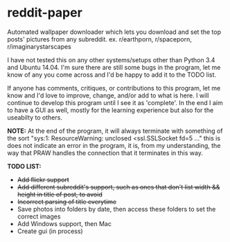 # reddit-paper
Automated wallpaper downloader which lets you download and set the top posts' pictures from any subreddit. ex. r/earthporn, r/spaceporn, r/imaginarystarscapes

I have not tested this on any other systems/setups other than Python 3.4 and Ubuntu 14.04.
I'm sure there are still some bugs in the program, let me know of any you come across and I'd be happy to add it to the TODO list. 

If anyone has comments, critiques, or contributions to this program, let me know and I'd love to improve, change, and/or add to what is here. I will continue to develop this program until I see it as 'complete'. In the end I aim to have a GUI as well, mostly for the learning experience but also for the useabilty to others.

**NOTE:** At the end of the program, it will always terminate with something of the sort "sys:1: ResourceWarning: unclosed <ssl.SSLSocket fd=5 ..." this is does not indicate an error in the program, it is, from my understanding, the way that PRAW handles the connection that it terminates in this way.

**TODO LIST:**
* ~~Add flickr support~~
* ~~Add different subreddit's support, such as ones that don't list width && height in title of post, to avoid~~
* ~~Incorrect parsing of title everytime~~
* Save photos into folders by date, then access these folders to set the correct images
* Add Windows support, then Mac
* Create gui (in process)

